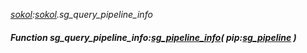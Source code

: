 _[sokol](../../modules/sokol/sokol-module.md):[sokol](../../modules/sokol/sokol-module.md).sg\_query\_pipeline\_info_
##### Function sg\_query\_pipeline\_info:[sg_pipeline_info](../../modules/sokol/sokol-sg_pipeline_info.md)( pip:[sg_pipeline](../../modules/sokol/sokol-sg_pipeline.md) )
